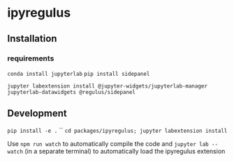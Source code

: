 # ipyregulus


## Installation

### requirements
`conda install jupyterlab`
`pip install sidepanel`

`jupyter labextension install @jupyter-widgets/jupyterlab-manager
jupyterlab-datawidgets @regulus/sidepanel`




## Development
`pip install -e .`
``
`cd packages/ipyregulus; jupyter labextension install`

Use `npm run watch` to automatically compile the code
and `jupyter lab --watch` (in a separate terminal) to automatically load the
ipyregulus extension
